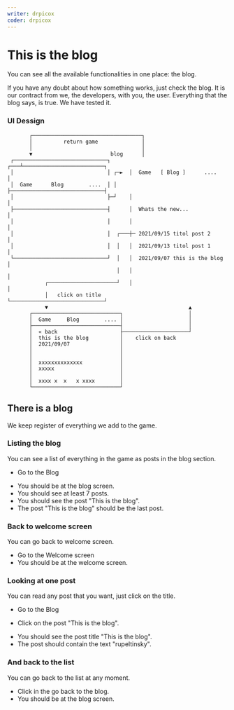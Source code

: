 ```yaml
---
writer: drpicox
coder: drpicox
---
```

# This is the blog

You can see all the available functionalities in one place: the blog.

If you have any doubt about how something works, just check the blog.
It is our contract from we, the developers, with you, the user.
Everything that the blog says, is true.
We have tested it.

### UI Dessign

```
       ┌───────────────────────────────────┐
       │          return game              │
       │                                   │
       ▼                         blog      │
 ┌──────────────────────────────┐      ┌───┴──────────────────────────┐
 │                              │ ┌─►  │  Game   [ Blog ]      ....   │
 │  Game      Blog        ....  │ │    ├──────────────────────────────┤
 │                              ├─┘    │                              │
 ├──────────────────────────────┤      │  Whats the new...            │
 │                              │      │                              │
 │                              │  ┌───┼─ 2021/09/15 titol post 2     │
 │                              │  │   │  2021/09/13 titol post 1     │
 └──────────────────────────────┘  │   │  2021/09/07 this is the blog │
                                   │   │                              │
            ┌──────────────────────┘   │                              │
            │   click on title         └──────────────────────────────┘
            ▼                                             ▲
       ┌────────────────────────────┐                     │
       │  Game     Blog        .... │                     │
       ├────────────────────────────┤                     │
       │  « back                    ├─────────────────────┘
       │  this is the blog          │    click on back
       │  2021/09/07                │
       │                            │
       │                            │
       │  xxxxxxxxxxxxxx            │
       │  xxxxx                     │
       │                            │
       │  xxxx x  x   x xxxx        │
       └────────────────────────────┘                                             
```


## There is a blog

We keep register of everything we add to the game.

### Listing the blog

You can see a list of everything in the game
as posts in the blog section.

 * Go to the Blog
 <!-- SNAPSHOT status=200 -->

 * You should be at the blog screen.
 * You should see at least 7 posts.
 * You should see the post "This is the blog".
 * The post "This is the blog" should be the last post.

### Back to welcome screen

You can go back to welcome screen.

 * Go to the Welcome screen
 * You should be at the welcome screen.

### Looking at one post

You can read any post that you want,
just click on the title.

 * Go to the Blog
 <!-- SNAPSHOT status=200 -->
 * Click on the post "This is the blog".
 <!-- SNAPSHOT status=200 -->
 * You should see the post title "This is the blog".
 * The post should contain the text "rupeltinsky".

### And back to the list

You can go back to the list at any moment.

 * Click in the go back to the blog.
 * You should be at the blog screen.
